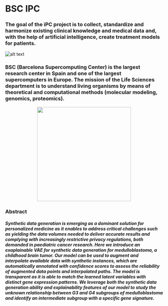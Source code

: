 # BSC IPC

### The goal of the iPC project is to collect, standardize and harmonize existing clinical knowledge and medical data and, with the help of artificial intelligence, create treatment models for patients.

![alt text](https://lh3.googleusercontent.com/JmACpXhaDCnLVHdpI8y4RVtYaSTG-U9kWD4lC_83PyQZs_hF8VBq7z43-lHgg_F_Mah7qcH3VXDLPdZBD0_qCAMsjnf0rhnt4GVstjftoun9DSVJqjSKN7ZaarFL5ewWbq1IfzLT)

### BSC (Barcelona Supercomputing Center) is the largest research center in Spain and one of the largest supercomputers in Europe. The mission of the Life Sciences department is to understand living organisms by means of theoretical and computational methods (molecular modeling, genomics, proteomics).
<p align="center">
<img src="https://biysc.org/sites/default/files/biysc_bsc_logo.jpg.png" width="300">
  </p>

### Abstract
##### Synthetic data generation is emerging as a dominant solution for personalized medicine as it enables to address critical challenges such as yielding the data volumes needed to deliver accurate results and complying with increasingly restrictive privacy regulations, both demanded in paediatric cancer research. Here we introduce an exaplainable VAE for synthetic data generation for medulloblastoma, a childhood brain tumor. Our model can be used to augment and interpolate available data with synthetic instances, which are automatically annotated with confidence scores to assess the reliability of augmented data points and interpolated paths. The model is transparent as it is able to match the learned latent variables with distinct gene expression patterns. We leverage both the synthetic data generation ability and explainability features of our model to study the unknown relationship between G3 and G4 subgroups of medulloblastoma and identify an intermediate subgroup with a specific gene signature.